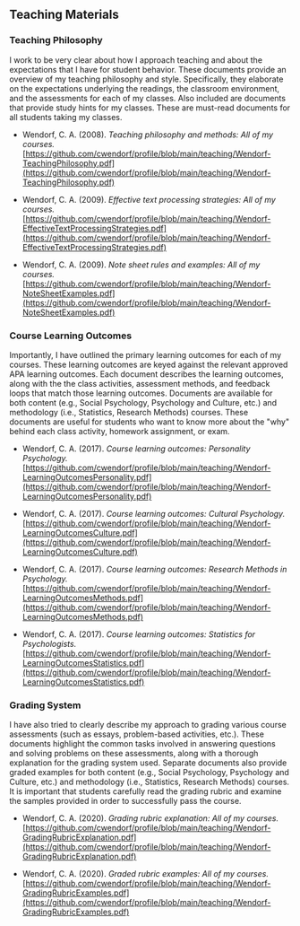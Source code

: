 ## Teaching Materials

### Teaching Philosophy

I work to be very clear about how I approach teaching and about the expectations that I have for student behavior. These documents provide an overview of my teaching philosophy and style. Specifically, they elaborate on the expectations underlying the readings, the classroom environment, and the assessments for each of my classes. Also included are documents that provide study hints for my classes. These are must-read documents for all students taking my classes.

- Wendorf, C. A. (2008). _Teaching philosophy and methods: All of my courses._ [https://github.com/cwendorf/profile/blob/main/teaching/Wendorf-TeachingPhilosophy.pdf](https://github.com/cwendorf/profile/blob/main/teaching/Wendorf-TeachingPhilosophy.pdf)

- Wendorf, C. A. (2009). _Effective text processing strategies: All of my courses._ [https://github.com/cwendorf/profile/blob/main/teaching/Wendorf-EffectiveTextProcessingStrategies.pdf](https://github.com/cwendorf/profile/blob/main/teaching/Wendorf-EffectiveTextProcessingStrategies.pdf)

- Wendorf, C. A. (2009). _Note sheet rules and examples: All of my courses._ [https://github.com/cwendorf/profile/blob/main/teaching/Wendorf-NoteSheetExamples.pdf](https://github.com/cwendorf/profile/blob/main/teaching/Wendorf-NoteSheetExamples.pdf)

### Course Learning Outcomes

Importantly, I have outlined the primary learning outcomes for each of my courses. These learning outcomes are keyed against the relevant approved APA learning outcomes. Each document describes the learning outcomes, along with the the class activities, assessment methods, and feedback loops that match those learning outcomes. Documents are available for both content (e.g., Social Psychology, Psychology and Culture, etc.) and methodology (i.e., Statistics, Research Methods) courses. These documents are useful for students who want to know more about the "why" behind each class activity, homework assignment, or exam.

- Wendorf, C. A. (2017). _Course learning outcomes: Personality Psychology._ [https://github.com/cwendorf/profile/blob/main/teaching/Wendorf-LearningOutcomesPersonality.pdf](https://github.com/cwendorf/profile/blob/main/teaching/Wendorf-LearningOutcomesPersonality.pdf)

- Wendorf, C. A. (2017). _Course learning outcomes: Cultural Psychology._ [https://github.com/cwendorf/profile/blob/main/teaching/Wendorf-LearningOutcomesCulture.pdf](https://github.com/cwendorf/profile/blob/main/teaching/Wendorf-LearningOutcomesCulture.pdf)

- Wendorf, C. A. (2017). _Course learning outcomes: Research Methods in Psychology._ [https://github.com/cwendorf/profile/blob/main/teaching/Wendorf-LearningOutcomesMethods.pdf](https://github.com/cwendorf/profile/blob/main/teaching/Wendorf-LearningOutcomesMethods.pdf)

- Wendorf, C. A. (2017). _Course learning outcomes: Statistics for Psychologists._ [https://github.com/cwendorf/profile/blob/main/teaching/Wendorf-LearningOutcomesStatistics.pdf](https://github.com/cwendorf/profile/blob/main/teaching/Wendorf-LearningOutcomesStatistics.pdf)

### Grading System

I have also tried to clearly describe my approach to grading various course assessments (such as essays, problem-based activities, etc.). These documents highlight the common tasks involved in answering questions and solving problems on these assessments, along with a thorough explanation for the grading system used. Separate documents also provide graded examples for both content (e.g., Social Psychology, Psychology and Culture, etc.) and methodology (i.e., Statistics, Research Methods) courses. It is important that students carefully read the grading rubric and examine the samples provided in order to successfully pass the course.

- Wendorf, C. A. (2020). _Grading rubric explanation: All of my courses._ [https://github.com/cwendorf/profile/blob/main/teaching/Wendorf-GradingRubricExplanation.pdf](https://github.com/cwendorf/profile/blob/main/teaching/Wendorf-GradingRubricExplanation.pdf)

- Wendorf, C. A. (2020). _Graded rubric examples: All of my courses._ [https://github.com/cwendorf/profile/blob/main/teaching/Wendorf-GradingRubricExamples.pdf](https://github.com/cwendorf/profile/blob/main/teaching/Wendorf-GradingRubricExamples.pdf)
